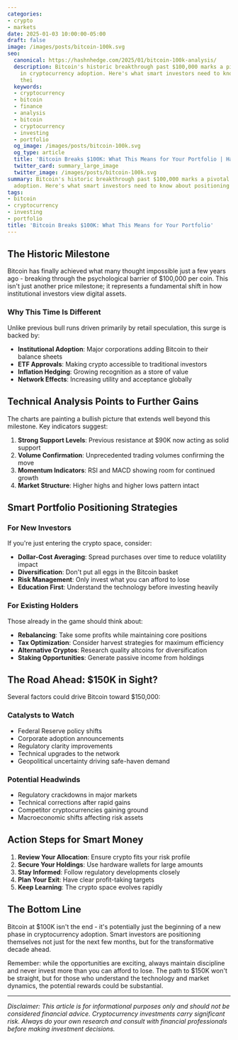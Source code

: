 ```yaml
---
categories:
- crypto
- markets
date: 2025-01-03 10:00:00-05:00
draft: false
image: /images/posts/bitcoin-100k.svg
seo:
  canonical: https://hashnhedge.com/2025/01/bitcoin-100k-analysis/
  description: Bitcoin's historic breakthrough past $100,000 marks a pivotal moment
    in cryptocurrency adoption. Here's what smart investors need to know about positioning
    thei
  keywords:
  - cryptocurrency
  - bitcoin
  - finance
  - analysis
  - bitcoin
  - cryptocurrency
  - investing
  - portfolio
  og_image: /images/posts/bitcoin-100k.svg
  og_type: article
  title: 'Bitcoin Breaks $100K: What This Means for Your Portfolio | Hash & Hedge'
  twitter_card: summary_large_image
  twitter_image: /images/posts/bitcoin-100k.svg
summary: Bitcoin's historic breakthrough past $100,000 marks a pivotal moment in cryptocurrency
  adoption. Here's what smart investors need to know about positioning thei
tags:
- bitcoin
- cryptocurrency
- investing
- portfolio
title: 'Bitcoin Breaks $100K: What This Means for Your Portfolio'
---
```


## The Historic Milestone

Bitcoin has finally achieved what many thought impossible just a few years ago - breaking through the psychological barrier of $100,000 per coin. This isn't just another price milestone; it represents a fundamental shift in how institutional investors view digital assets.

### Why This Time Is Different

Unlike previous bull runs driven primarily by retail speculation, this surge is backed by:

- **Institutional Adoption**: Major corporations adding Bitcoin to their balance sheets
- **ETF Approvals**: Making crypto accessible to traditional investors
- **Inflation Hedging**: Growing recognition as a store of value
- **Network Effects**: Increasing utility and acceptance globally

## Technical Analysis Points to Further Gains

The charts are painting a bullish picture that extends well beyond this milestone. Key indicators suggest:

1. **Strong Support Levels**: Previous resistance at $90K now acting as solid support
2. **Volume Confirmation**: Unprecedented trading volumes confirming the move
3. **Momentum Indicators**: RSI and MACD showing room for continued growth
4. **Market Structure**: Higher highs and higher lows pattern intact

## Smart Portfolio Positioning Strategies

### For New Investors

If you're just entering the crypto space, consider:

- **Dollar-Cost Averaging**: Spread purchases over time to reduce volatility impact
- **Diversification**: Don't put all eggs in the Bitcoin basket
- **Risk Management**: Only invest what you can afford to lose
- **Education First**: Understand the technology before investing heavily

### For Existing Holders

Those already in the game should think about:

- **Rebalancing**: Take some profits while maintaining core positions
- **Tax Optimization**: Consider harvest strategies for maximum efficiency
- **Alternative Cryptos**: Research quality altcoins for diversification
- **Staking Opportunities**: Generate passive income from holdings

## The Road Ahead: $150K in Sight?

Several factors could drive Bitcoin toward $150,000:

### Catalysts to Watch

- Federal Reserve policy shifts
- Corporate adoption announcements
- Regulatory clarity improvements
- Technical upgrades to the network
- Geopolitical uncertainty driving safe-haven demand

### Potential Headwinds

- Regulatory crackdowns in major markets
- Technical corrections after rapid gains
- Competitor cryptocurrencies gaining ground
- Macroeconomic shifts affecting risk assets

## Action Steps for Smart Money

1. **Review Your Allocation**: Ensure crypto fits your risk profile
2. **Secure Your Holdings**: Use hardware wallets for large amounts
3. **Stay Informed**: Follow regulatory developments closely
4. **Plan Your Exit**: Have clear profit-taking targets
5. **Keep Learning**: The crypto space evolves rapidly

## The Bottom Line

Bitcoin at $100K isn't the end - it's potentially just the beginning of a new phase in cryptocurrency adoption. Smart investors are positioning themselves not just for the next few months, but for the transformative decade ahead.

Remember: while the opportunities are exciting, always maintain discipline and never invest more than you can afford to lose. The path to $150K won't be straight, but for those who understand the technology and market dynamics, the potential rewards could be substantial.

---

*Disclaimer: This article is for informational purposes only and should not be considered financial advice. Cryptocurrency investments carry significant risk. Always do your own research and consult with financial professionals before making investment decisions.*